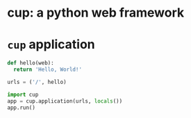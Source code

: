 cup: a python web framework
=====

# `cup` application

```python
def hello(web):
  return 'Hello, World!'

urls = ('/', hello)

import cup
app = cup.application(urls, locals())
app.run()
```

